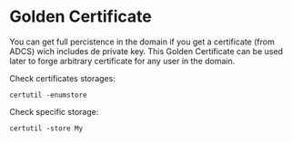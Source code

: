 # Golden Certificate

You can get full percistence in the domain if you get a certificate (from ADCS) wich includes de private key. This Golden Certificate can be used later to forge arbitrary certificate for any user in the domain.

Check certificates storages: 

`certutil -enumstore`

Check specific storage:

`certutil -store My`
